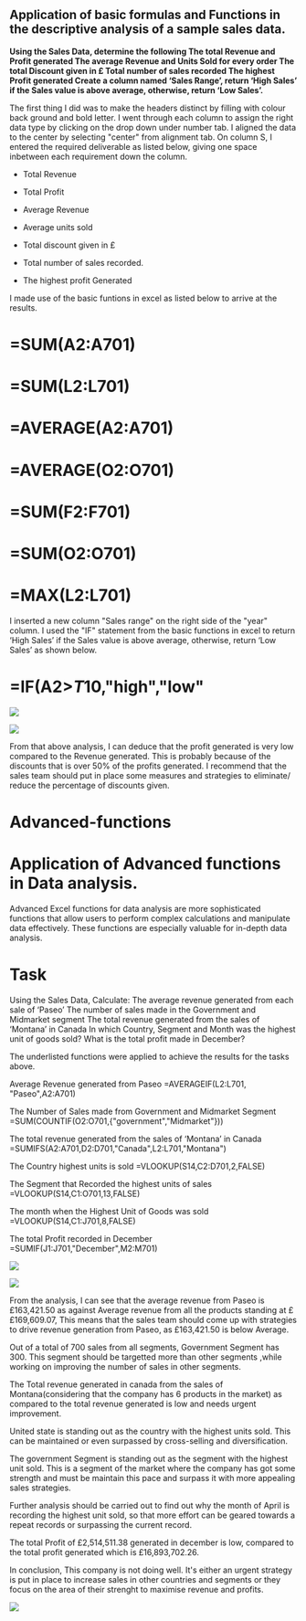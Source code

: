 ## Application of basic formulas and Functions in the descriptive analysis of a sample sales data.

**Using the Sales Data, determine the following
The total Revenue and Profit generated
The average Revenue and Units Sold for every order
The total Discount given in £
Total number of sales recorded
The highest Profit generated
Create a column named ‘Sales Range’, return ‘High Sales’ if the Sales value is above average, otherwise, return ‘Low Sales’.**


The first thing I did was to make the headers distinct by filling with colour back ground and bold letter.
I went through each column to assign the right data type by clicking on the drop down under number tab.
I aligned the data to the center by selecting "center" from alignment tab.
On column S, I entered the required deliverable as listed below, giving one space inbetween each requirement down the column.

- Total Revenue

- Total Profit

- Average Revenue

- Average units sold

- Total discount given in £

- Total number of sales recorded.

- The highest profit Generated

I made use of the basic funtions in excel as listed below to arrive at the results. 

# =SUM(A2:A701)

# =SUM(L2:L701)

# =AVERAGE(A2:A701)

# =AVERAGE(O2:O701)

# =SUM(F2:F701)

# =SUM(O2:O701)

# =MAX(L2:L701)


I inserted a new column "Sales range" on the right side of the "year" column.
I used the "IF" statement from the basic functions in excel to return ‘High Sales’ if the Sales value is above average, otherwise, return ‘Low Sales’ as shown below.
# =IF(A2>$T$10,"high","low"

![](Sales_data2a.PNG)

![](Sales_data2.PNG)

From that above analysis, I can deduce that the profit generated is very low compared to the Revenue generated. This is probably because of the discounts that is over 50% of the profits generated. I recommend that the sales team should put in place some measures and strategies to eliminate/ reduce the percentage of discounts given.





# Advanced-functions
# Application of Advanced functions in Data analysis.

 Advanced Excel functions for data analysis are more sophisticated functions that allow users to perform complex calculations and manipulate data effectively. 
These functions are especially valuable for in-depth data analysis.

# Task   
Using the Sales Data, 
Calculate:
The average revenue generated from each sale of ‘Paseo’
The number of sales made in the Government and Midmarket segment
The total revenue generated from the sales of ‘Montana’ in Canada
In which Country, Segment and Month was the highest unit of goods sold?
What is the total profit made in December?

The underlisted functions were applied to achieve the results for the tasks above.

Average Revenue generated from Paseo =AVERAGEIF(L2:L701, "Paseo",A2:A701)

The Number of Sales made from Government and Midmarket Segment =SUM(COUNTIF(O2:O701,{"government","Midmarket"}))

The total revenue generated from the sales of ‘Montana’ in Canada =SUMIFS(A2:A701,D2:D701,"Canada",L2:L701,"Montana")

The Country highest units is sold =VLOOKUP(S14,C2:D701,2,FALSE)

The Segment that Recorded the highest units of sales =VLOOKUP(S14,C1:O701,13,FALSE)

The month when the Highest Unit of Goods was sold =VLOOKUP(S14,C1:J701,8,FALSE)

The total Profit recorded in December =SUMIF(J1:J701,"December",M2:M701)

![](Sales_dataset.PNG)

![](Results.PNG)

From the analysis, I can see that the average revenue from Paseo is £163,421.50 as against Average revenue from all the products standing at ££169,609.07, This means that the sales team should come up with strategies to drive revenue generation from Paseo, as £163,421.50 is below Average.

Out of a total of 700 sales from all segments, Government Segment has 300. This segment should be targetted more than other segments ,while working on improving the number of sales in other segments.

The Total revenue generated in canada from the sales of Montana(considering that the company has 6 products in the market) as compared to the total revenue generated is low and needs urgent improvement.

United state is standing out as the country with the highest units sold. This can be maintained or even surpassed by cross-selling and diversification.

The government Segment is standing out as the segment with the highest unit sold. This is a segment of the market where the company has got some strength and must be maintain this pace and surpass it with more appealing sales strategies.

Further analysis should be carried out to find out why the month of April is recording the highest unit sold, so that more effort can be geared towards a repeat records or surpassing the current record.

The total Profit of £2,514,511.38 generated in december is low, compared to the total profit generated which is £16,893,702.26.

In conclusion, This company is not doing well. It's either an urgent strategy is put in place to increase sales in other countries and segments or they focus on the area of their strenght to maximise revenue and profits.

![](Sales_final_result.PNG)
